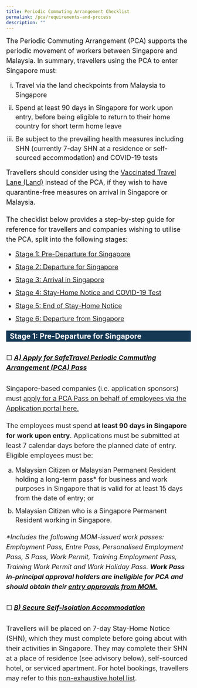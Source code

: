 ```yaml
---
title: Periodic Commuting Arrangement Checklist
permalink: /pca/requirements-and-process
description: ""
---
```

<p style="font-size:18px; margin-top:0px; margin-bottom:0px; line-height:1.5;">The Periodic Commuting Arrangement (PCA) supports the periodic movement of workers between Singapore and Malaysia. In summary, travellers using the PCA to enter Singapore must:
 <ol style="list-style-type:lower-roman; padding-left:25px;">
	 <li style="line-height:1.4; margin-top:0px; margin-bottom:0px; font-size:18px;">	Travel via the land checkpoints from Malaysia to Singapore</li>
	 	 <li style="line-height:1.4; margin-top:10px; margin-bottom:0px; font-size:18px;">Spend at least 90 days in Singapore for work upon entry, before being eligible to return to their home country for short term home leave</li>
	 	 <li style="line-height:1.4; margin-top:10px; margin-bottom:0px; font-size:18px;">Be subject to the prevailing health measures including SHN (currently 7-day SHN at a residence or self-sourced accommodation) and COVID-19 tests</li>
	 </ol>
</p>

<p style="font-size:18px; margin-top:10px; margin-bottom:0px; line-height:1.5;">Travellers should consider using the <a href="/vtl-land/overview" target="_blank">Vaccinated Travel Lane (Land)</a> instead of the PCA, if they wish to have quarantine-free measures on arrival in Singapore or Malaysia. </p>

<p style="font-size:18px; margin-top:20px; margin-bottom:0px; line-height:1.5;">The checklist below provides a step-by-step guide for reference for travellers and companies wishing to utilise the PCA, split into the following stages:
 <ol style="list-style-type:disc; padding-left:25px;">
	  <li style="line-height:1.4; margin-top:10px; margin-bottom:0px; font-size:18px;"><a href="#stage1" target="_blank">Stage 1: Pre-Departure for Singapore</a></li>
	  <li style="line-height:1.4; margin-top:10px; margin-bottom:0px; font-size:18px;"><a href="#stage2" target="_blank">Stage 2: Departure for Singapore</a></li>
	  <li style="line-height:1.4; margin-top:10px; margin-bottom:0px; font-size:18px;"><a href="#stage3" target="_blank">Stage 3: Arrival in Singapore</a></li>
	  <li style="line-height:1.4; margin-top:10px; margin-bottom:0px; font-size:18px;"><a href="#stage4" target="_blank">Stage 4: Stay-Home Notice and COVID-19 Test</a></li>
	  <li style="line-height:1.4; margin-top:10px; margin-bottom:0px; font-size:18px;"><a href="#stage5" target="_blank">Stage 5: End of Stay-Home Notice</a></li>
	 	  <li style="line-height:1.4; margin-top:10px; margin-bottom:0px; font-size:18px;"><a href="#stage6" target="_blank">Stage 6: Departure from Singapore</a></li>
	 </ol>
</p>

<div id="stage1" style="background-color:#153855; color: #FFFFFF; font-size: 20px; line-height:1.5; margin: 20px 0px 20px 0px;"><b style="padding-left:10px;">Stage 1: Pre-Departure for Singapore</b></div>

<p id="stage1a" style="font-size:18px; margin-top:30px; margin-bottom:0px; line-height:1.5;">&#9744;  <u><i><b>A) Apply for SafeTravel Periodic Commuting Arrangement (PCA) Pass</b></i></u></p>

<p style="font-size:18px; margin-top:30px; margin-bottom:0px; line-height:1.5;">Singapore-based companies (i.e. application sponsors) must <a href="https://go.gov.sg/pcamsia" target="_blank">apply for a PCA Pass on behalf of employees via the Application portal here.</a></p>
<p style="font-size:18px; margin-top:20px; margin-bottom:0px; line-height:1.5;">The employees must spend <b>at least 90 days in Singapore for work upon entry</b>. Applications must be submitted at least 7 calendar days before the planned date of entry. Eligible employees must be:
 <ol style="list-style-type:lower-alpha; padding-left:25px;">
    <li style="line-height:1.4; margin-top:10px; margin-bottom:0px; font-size:18px;">Malaysian Citizen or Malaysian Permanent Resident holding a long-term pass* for business and work purposes in Singapore that is valid for at least 15 days from the date of entry; or</li>
	 <li style="line-height:1.4; margin-top:10px; margin-bottom:0px; font-size:18px;">Malaysian Citizen who is a Singapore Permanent Resident working in Singapore. </li>
	 </ol>
</p>

<p style="font-size:18px; margin-top:20px; margin-bottom:0px; line-height:1.5;"><i>*Includes the following MOM-issued work passes: Employment Pass, Entre Pass, Personalised Employment Pass, S Pass, Work Permit, Training Employment Pass, Training Work Permit and Work Holiday Pass. <b>Work Pass in-principal approval holders are ineligible for PCA and should obtain their <a href="https://www.mom.gov.sg/covid-19/how-to-bring-pass-holders-into-singapore" target="_blank">entry approvals from MOM.</a></b></i></p>


<p id="stage1b" style="font-size:18px; margin-top:30px; margin-bottom:0px; line-height:1.5;">&#9744;  <u><i><b>B) Secure Self-Isolation Accommodation</b></i></u></p>

<p style="font-size:18px; margin-top:30px; margin-bottom:0px; line-height:1.5;">Travellers will be placed on 7-day Stay-Home Notice (SHN), which they must complete before going about with their activities in Singapore. They may complete their SHN at a place of residence (see advisory below), self-sourced hotel, or serviced apartment. For hotel bookings, travellers may refer to this <a href="https://sha.org.sg/hotel-accommodation" target="_blank">non-exhaustive hotel list</a>. </p>













<p style="font-size:18px; margin-top:20px; margin-bottom:0px; line-height:1.5;"></p>